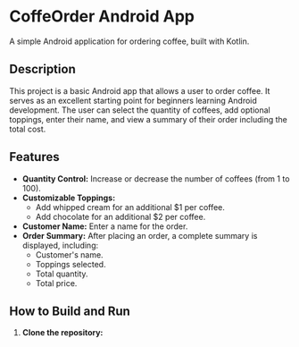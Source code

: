 # CoffeOrder Android App

A simple Android application for ordering coffee, built with Kotlin.

## Description

This project is a basic Android app that allows a user to order coffee. It serves as an excellent starting point for beginners learning Android development. The user can select the quantity of coffees, add optional toppings, enter their name, and view a summary of their order including the total cost.

## Features

*   **Quantity Control:** Increase or decrease the number of coffees (from 1 to 100).
*   **Customizable Toppings:**
    *   Add whipped cream for an additional $1 per coffee.
    *   Add chocolate for an additional $2 per coffee.
*   **Customer Name:** Enter a name for the order.
*   **Order Summary:** After placing an order, a complete summary is displayed, including:
    *   Customer's name.
    *   Toppings selected.
    *   Total quantity.
    *   Total price.

## How to Build and Run

1.  **Clone the repository:**
    
